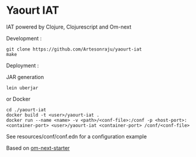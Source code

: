 # Yaourt IAT

IAT powered by Clojure, Clojurescript and Om-next


Development :

```
git clone https://github.com/Artesonraju/yaourt-iat
make
```

Deployment :

JAR generation

```
lein uberjar
```

or Docker

```
cd ./yaourt-iat
docker build -t <user>/yaourt-iat .
docker run --name <name> -v <path>/<conf-file>:/conf -p <host-port>:<container-port> <user>/yaourt-iat <container-port> /conf/<conf-file>
```


See resources/conf/conf.edn for a configuration example



Based on [om-next-starter](https://github.com/jdubie/om-next-starter)